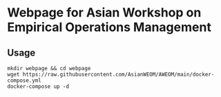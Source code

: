 # Webpage for Asian Workshop on Empirical Operations Management

## Usage
```
mkdir webpage && cd webpage
wget https://raw.githubusercontent.com/AsianWEOM/AWEOM/main/docker-compose.yml
docker-compose up -d
```

